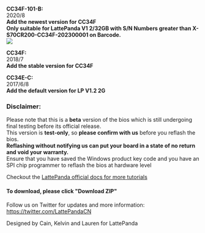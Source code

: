 **CC34F-101-B:**  
2020/8
<br/>**Add the newest version for CC34F**</br>
**Only suitable for LattePanda V1 2/32GB with S/N Numbers greater than X-S70CR200-CC34F-202300001 on Barcode.**</br>
![](https://www.lattepanda.com/wp-content/uploads/2020/08/CC34F-202300084.jpg)

**CC34F:**  
2018/7  
**Add the stable version for CC34F**

**CC34E-C:**  
2017/6/8  
**Add the default version for LP V1.2 2G**

### Disclaimer:   

Please note that this is a **beta** version of the bios which is still undergoing final testing before its official release.  
This version is **test-only**, so **please confirm with us** before you reflash the bios.  
**Reflashing without notifying us can put your board in a state of no return and void your warranty.**  
Ensure that you have saved the Windows product key code and you have an SPI chip programmer to reflash the bios at hardware level

Checkout the [LattePanda official docs for more tutorials](http://www.lattepanda.com/docs) 

#### To download, please click "Download ZIP"

Follow us on Twitter for updates and more information: https://twitter.com/LattePandaCN

Designed by Cain, Kelvin and Lauren for LattePanda
